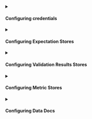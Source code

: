 <details>
<summary>

#### Configuring credentials

</summary>

While some source data systems provide their own means of configuring credentials through environment variables, you can also configure GX to populate credentials from either a YAML file or a secret manager.  For more information, please see:
- [How to configure credentials](/docs/guides/setup/configuring_data_contexts/how_to_configure_credentials)

</details>

<details>
<summary>

#### Configuring Expectation Stores

</summary>

- [Configure Expectation Stores](/docs/guides/setup/configuring_metadata_stores/configure_expectation_stores)

</details>

<details>
<summary>

#### Configuring Validation Results Stores

</summary>

- [Configure Validation Result Stores](/docs/guides/setup/configuring_metadata_stores/configure_result_stores)

</details>

<details>
<summary>

#### Configuring Metric Stores

</summary>

- [How to configure and use a Metric Store](/docs/guides/setup/configuring_metadata_stores/how_to_configure_a_metricsstore)

</details>

<details>
<summary>

#### Configuring Data Docs

</summary>

- [How to host and share Data Docs on Amazon S3](/docs/guides/setup/configuring_data_docs/host_and_share_data_docs)
- [How to host and share Data Docs on Azure Blob Storage](/docs/guides/setup/configuring_data_docs/host_and_share_data_docs)
- [How to host and share Data Docs on GCS](/docs/guides/setup/configuring_data_docs/host_and_share_data_docs)
- [How to host and share Data Docs on a filesystem](/docs/guides/setup/configuring_data_docs/host_and_share_data_docs)

</details>
